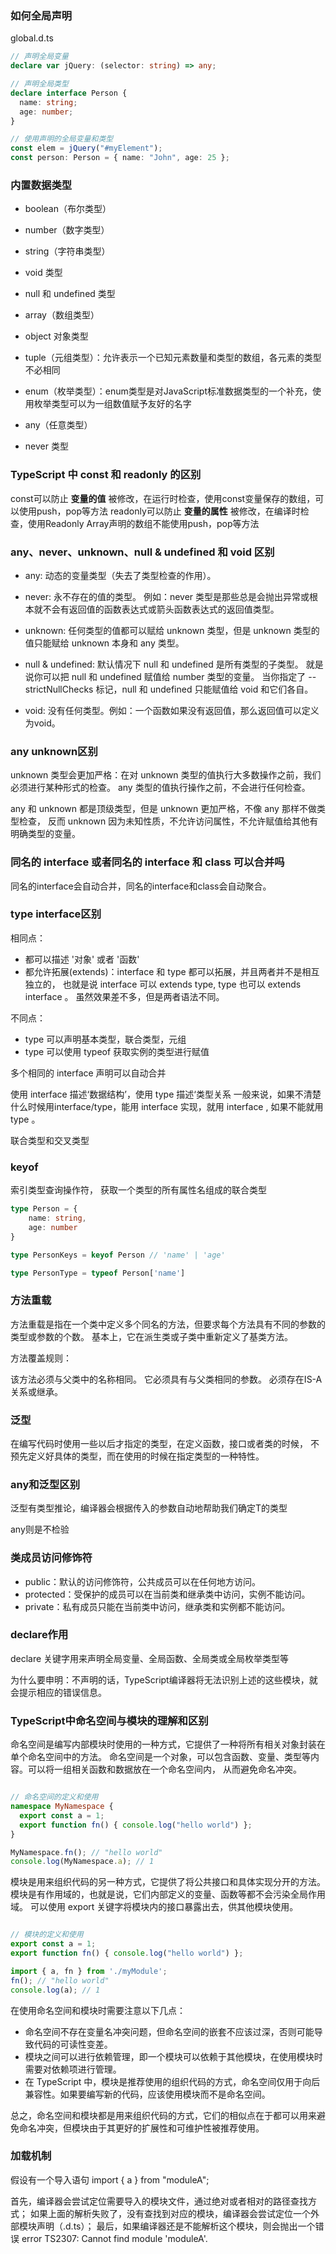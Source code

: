 ### 如何全局声明
global.d.ts
```typescript
// 声明全局变量
declare var jQuery: (selector: string) => any;

// 声明全局类型
declare interface Person {
  name: string;
  age: number;
}

// 使用声明的全局变量和类型
const elem = jQuery("#myElement");
const person: Person = { name: "John", age: 25 };

```

### 内置数据类型

- boolean（布尔类型）
- number（数字类型）
- string（字符串类型）
- void 类型
- null 和 undefined 类型

- array（数组类型）
- object 对象类型
- tuple（元组类型）：允许表示一个已知元素数量和类型的数组，各元素的类型不必相同
- enum（枚举类型）：enum类型是对JavaScript标准数据类型的一个补充，使用枚举类型可以为一组数值赋予友好的名字
- any（任意类型）
- never 类型


### TypeScript 中 const 和 readonly 的区别
const可以防止 **变量的值** 被修改，在运行时检查，使用const变量保存的数组，可以使用push，pop等方法
readonly可以防止 **变量的属性** 被修改，在编译时检查，使用Readonly Array声明的数组不能使用push，pop等方法


### any、never、unknown、null & undefined 和 void 区别

- any: 动态的变量类型（失去了类型检查的作用）。
- never: 永不存在的值的类型。
   例如：never 类型是那些总是会抛出异常或根本就不会有返回值的函数表达式或箭头函数表达式的返回值类型。
- unknown: 任何类型的值都可以赋给 unknown 类型，但是 unknown 类型的值只能赋给 unknown 本身和 any 类型。

- null & undefined: 默认情况下 null 和 undefined 是所有类型的子类型。 
 就是说你可以把 null 和 undefined 赋值给 number 类型的变量。
  当你指定了 --strictNullChecks 标记，null 和 undefined 只能赋值给 void 和它们各自。
- void: 没有任何类型。例如：一个函数如果没有返回值，那么返回值可以定义为void。


### any unknown区别
unknown 类型会更加严格：在对 unknown 类型的值执行大多数操作之前，我们必须进行某种形式的检查。
any 类型的值执行操作之前，不会进行任何检查。

any 和 unknown 都是顶级类型，但是 unknown 更加严格，不像 any 那样不做类型检查，
反而 unknown 因为未知性质，不允许访问属性，不允许赋值给其他有明确类型的变量。


### 同名的 interface 或者同名的 interface 和 class 可以合并吗
同名的interface会自动合并，同名的interface和class会自动聚合。


### type interface区别
相同点：

- 都可以描述 '对象' 或者 '函数'
- 都允许拓展(extends)：interface 和 type 都可以拓展，并且两者并不是相互独立的，
  也就是说 interface 可以 extends type, type 也可以 extends interface 。 虽然效果差不多，但是两者语法不同。

不同点：
- type 可以声明基本类型，联合类型，元组
- type 可以使用 typeof 获取实例的类型进行赋值


多个相同的 interface 声明可以自动合并

使用 interface 描述‘数据结构’，使用 type 描述‘类型关系
一般来说，如果不清楚什么时候用interface/type，能用 interface 实现，就用 interface , 如果不能就用 type 。

联合类型和交叉类型

### keyof
索引类型查询操作符， 获取一个类型的所有属性名组成的联合类型
```typescript
type Person = {
    name: string,
    age: number
}

type PersonKeys = keyof Person // 'name' | 'age'

type PersonType = typeof Person['name']
```


### 方法重载
方法重载是指在一个类中定义多个同名的方法，但要求每个方法具有不同的参数的类型或参数的个数。
基本上，它在派生类或子类中重新定义了基类方法。

方法覆盖规则：

该方法必须与父类中的名称相同。
它必须具有与父类相同的参数。
必须存在IS-A关系或继承。


### 泛型
在编写代码时使用一些以后才指定的类型，在定义函数，接口或者类的时候，
不预先定义好具体的类型，而在使用的时候在指定类型的一种特性。


### any和泛型区别
泛型有类型推论，编译器会根据传入的参数自动地帮助我们确定T的类型

any则是不检验


### 类成员访问修饰符
- public：默认的访问修饰符，公共成员可以在任何地方访问。
- protected：受保护的成员可以在当前类和继承类中访问，实例不能访问。
- private：私有成员只能在当前类中访问，继承类和实例都不能访问。


### declare作用
declare 关键字用来声明全局变量、全局函数、全局类或全局枚举类型等

为什么要申明：不声明的话，TypeScript编译器将无法识别上述的这些模块，就会提示相应的错误信息。


### TypeScript中命名空间与模块的理解和区别

命名空间是编写内部模块时使用的一种方式，它提供了一种将所有相关对象封装在单个命名空间中的方法。
命名空间是一个对象，可以包含函数、变量、类型等内容。可以将一组相关函数和数据放在一个命名空间内，
从而避免命名冲突。
```typescript

// 命名空间的定义和使用
namespace MyNamespace {
  export const a = 1;
  export function fn() { console.log("hello world") };
}

MyNamespace.fn(); // "hello world"
console.log(MyNamespace.a); // 1

```

模块是用来组织代码的另一种方式，它提供了将公共接口和具体实现分开的方法。
模块是有作用域的，也就是说，它们内部定义的变量、函数等都不会污染全局作用域。
可以使用 export 关键字将模块内的接口暴露出去，供其他模块使用。
```typescript

// 模块的定义和使用
export const a = 1;
export function fn() { console.log("hello world") };

import { a, fn } from './myModule';
fn(); // "hello world"
console.log(a); // 1


```

在使用命名空间和模块时需要注意以下几点：
- 命名空间不存在变量名冲突问题，但命名空间的嵌套不应该过深，否则可能导致代码的可读性变差。
- 模块之间可以进行依赖管理，即一个模块可以依赖于其他模块，在使用模块时需要对依赖项进行管理。
- 在 TypeScript 中，模块是推荐使用的组织代码的方式，命名空间仅用于向后兼容性。如果要编写新的代码，应该使用模块而不是命名空间。


总之，命名空间和模块都是用来组织代码的方式，它们的相似点在于都可以用来避免命名冲突，但模块由于其更好的扩展性和可维护性被推荐使用。


### 加载机制
假设有一个导入语句 import { a } from "moduleA";

首先，编译器会尝试定位需要导入的模块文件，通过绝对或者相对的路径查找方式；
如果上面的解析失败了，没有查找到对应的模块，编译器会尝试定位一个外部模块声明（.d.ts）；
最后，如果编译器还是不能解析这个模块，则会抛出一个错误 error TS2307: Cannot find module 'moduleA'.
